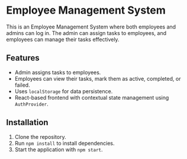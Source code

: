 # Employee Management System

This is an Employee Management System where both employees and admins can log in. The admin can assign tasks to employees, and employees can manage their tasks effectively.

## Features
- Admin assigns tasks to employees.
- Employees can view their tasks, mark them as active, completed, or failed.
- Uses `localStorage` for data persistence.
- React-based frontend with contextual state management using `AuthProvider`.

## Installation
1. Clone the repository.
2. Run `npm install` to install dependencies.
3. Start the application with `npm start`.

